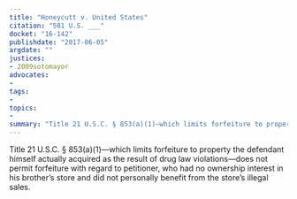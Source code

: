 ```yaml
---
title: "Honeycutt v. United States"
citation: "581 U.S. ___"
docket: "16-142"
publishdate: "2017-06-05"
argdate: ""
justices:
- 2009sotomayor
advocates:
- 
tags:
- 
topics:
- 
summary: "Title 21 U.S.C. § 853(a)(1)—which limits forfeiture to property the defendant himself actually acquired as the result of drug law violations—does not permit forfeiture with regard to petitioner, who had no ownership interest in his brother’s store and did not personally benefit from the store’s illegal sales."
---
```

Title 21 U.S.C. § 853(a)(1)—which limits forfeiture to property the defendant himself actually acquired as the result of drug law violations—does not permit forfeiture with regard to petitioner, who had no ownership interest in his brother’s store and did not personally benefit from the store’s illegal sales.

